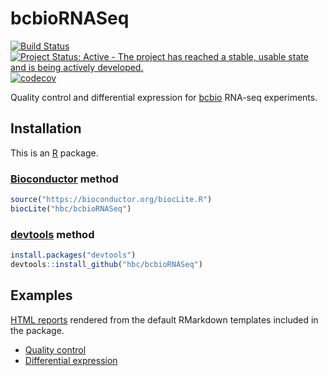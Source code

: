 # bcbioRNASeq

[![Build Status](https://travis-ci.org/hbc/bcbioRNASeq.svg?branch=master)](https://travis-ci.org/hbc/bcbioRNASeq)
[![Project Status: Active - The project has reached a stable, usable state and is being actively developed.](http://www.repostatus.org/badges/latest/active.svg)](http://www.repostatus.org/#active)
[![codecov](https://codecov.io/gh/hbc/bcbioRNASeq/branch/master/graph/badge.svg)](https://codecov.io/gh/hbc/bcbioRNASeq)

Quality control and differential expression for [bcbio][] RNA-seq experiments.


## Installation

This is an [R][] package.

### [Bioconductor][] method

```r
source("https://bioconductor.org/biocLite.R")
biocLite("hbc/bcbioRNASeq")
```

### [devtools][] method

```r
install.packages("devtools")
devtools::install_github("hbc/bcbioRNASeq")
```


## Examples

[HTML reports](http://bcb.io/bcbio_rnaseq_output_example) rendered from the default RMarkdown templates included in the package.

- [Quality control](http://bcb.io/bcbio_rnaseq_output_example/qc-master.html)
- [Differential expression](http://bcb.io/bcbio_rnaseq_output_example/de-master.html)


[bcbio]: https://github.com/chapmanb/bcbio-nextgen
[bioconductor]: https://bioconductor.org
[devtools]: https://cran.r-project.org/package=devtools
[r]: https://www.r-project.org
[rmarkdown]: http://rmarkdown.rstudio.com
